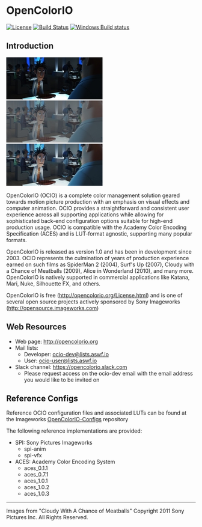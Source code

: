 OpenColorIO
===========

[![License](https://img.shields.io/badge/License-BSD%203--Clause-blue.svg)](https://opensource.org/licenses/BSD-3-Clause)
[![Build Status](https://travis-ci.org/imageworks/OpenColorIO.svg?branch=master)](https://travis-ci.org/imageworks/OpenColorIO)
[![Windows Build status](https://ci.appveyor.com/api/projects/status/fidyv9jkxeigyd2a?svg=true)](https://ci.appveyor.com/project/scoopxyz/opencolorio-mly52)

Introduction
------------
[linear]: /docs/ociotheme/static/clo_res19_lnf.0101.jpg
[log]: /docs/ociotheme/static/clo_res19_lm10.0101.jpg
[vd]: /docs/ociotheme/static/clo_res19_vd16.0101.jpg

![lnh][linear] ![lm10][log] ![vd8][vd]

OpenColorIO (OCIO) is a complete color management solution geared towards motion
picture production with an emphasis on visual effects and computer animation.
OCIO provides a straightforward and consistent user experience across all
supporting applications while allowing for sophisticated back-end configuration
options suitable for high-end production usage. OCIO is compatible with the
Academy Color Encoding Specification (ACES) and is LUT-format agnostic,
supporting many popular formats.

OpenColorIO is released as version 1.0 and has been in development since 2003.
OCIO represents the culmination of years of production experience earned on such
films as SpiderMan 2 (2004), Surf's Up (2007), Cloudy with a Chance of Meatballs
(2009), Alice in Wonderland (2010), and many more. OpenColorIO is natively
supported in commercial applications like Katana, Mari, Nuke, Silhouette FX, and others.

OpenColorIO is free (http://opencolorio.org/License.html) and is one of
several open source projects actively sponsored by Sony Imageworks (http://opensource.imageworks.com)

Web Resources
-------------
* Web page: http://opencolorio.org
* Mail lists:
    * Developer: ocio-dev@lists.aswf.io
    * User: ocio-user@lists.aswf.io
* Slack channel: https://opencolorio.slack.com
    * Please request access on the ocio-dev email with the email address you would like to be invited on

Reference Configs
-----------------
Reference OCIO configuration files and associated LUTs can be found at the Imageworks [OpenColorIO-Configs](https://github.com/imageworks/OpenColorIO-Configs) repository

The following reference implementations are provided:
* SPI: Sony Pictures Imageworks
  * spi-anim
  * spi-vfx
* ACES: Academy Color Encoding System
  * aces_0.1.1
  * aces_0.7.1
  * aces_1.0.1
  * aces_1.0.2
  * aces_1.0.3

---
Images from "Cloudy With A Chance of Meatballs" Copyright 2011 Sony Pictures Inc. All Rights Reserved.

